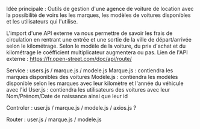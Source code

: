 Idée principale : Outils de gestion d'une agence de voiture de location avec la possibilité de voirs les les marques, les modèles de voitures disponibles et les utilisateurs qui l'utilise. 

L'import d'une API externe va nous permettre de savoir les frais de circulation en rentrant une entrée et une sortie de la ville de départ/arrivée selon le kilométrage.
Selon le modèle de la voiture, du prix d'achat et du kilométrage le coéfficient multiplicateur augmentera ou pas.
Lien de l'API externe : https://fr.open-street.com/doc/api/route/



Service : users.js / marque.js / modele.js 
  Marque.js : contiendra les marques disponibles des voitures 
  Modèle.js : contiendra les modèles disponible selon les marques avec leur kilomètre et l'année du véhicule avec l'id
  User.js : contiendra les utilisateurs des voitures avec leur Nom/Prénom/Date de naissance ainsi que leur id
  
Controler : user.js / marque.js / modele.js / axios.js ? 

Router : user.js / marque.js / modele.js 
  
